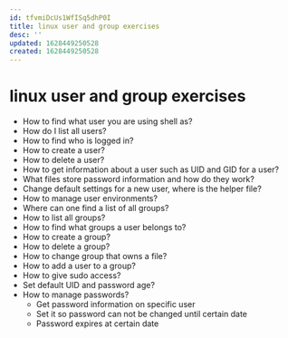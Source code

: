 ```yaml
---
id: tfvmiDcUs1WfISq5dhP0I
title: linux user and group exercises
desc: ''
updated: 1628449250528
created: 1628449250528
---
```

# linux user and group exercises
*   How to find what user you are using shell as?
*   How do I list all users?
*   How to find who is logged in?
*   How to create a user?
*   How to delete a user?
*   How to get information about a user such as UID and GID for a user?
*   What files store password information and how do they work?
*   Change default settings for a new user, where is the helper file?
*   How to manage user environments?
*   Where can one find a list of all groups?
*   How to list all groups?
*   How to find what groups a user belongs to?
*   How to create a group?
*   How to delete a group?
*   How to change group that owns a file?
*   How to add a user to a group?
*   How to give sudo access?
*   Set default UID and password age?
*   How to manage passwords?
    *   Get password information on specific user
    *   Set it so password can not be changed until certain date
    *   Password expires at certain date
